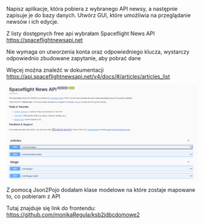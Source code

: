 Napisz aplikacje, która pobiera z wybranego API newsy, a następnie zapisuje je do bazy danych. Utwórz GUI, które umożliwia na przeglądanie newsów i ich edycje.

Z listy dostępnych free api wybrałam Spaceflight News API https://spaceflightnewsapi.net

Nie wymaga on utworzenia konta oraz odpowiedniego klucza, wystarczy odpowiednio zbudowane zapytanie, aby pobrać dane

Więcej można znaleźć w dokumentacji https://api.spaceflightnewsapi.net/v4/docs/#/articles/articles_list

![img.png](img.png)

Z pomocą Json2Pojo dodałam klase modelowe na które zostaje mapowane to, co pobieram z API

Tutaj znajduje się link do frontendu: https://github.com/monikaRegula/ksb2jdbcdomowe2